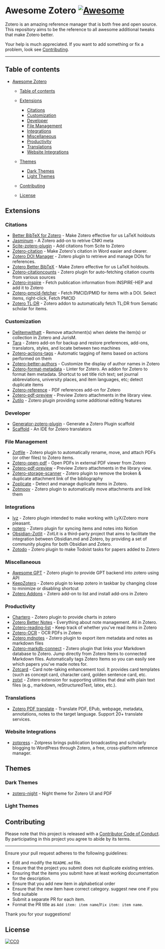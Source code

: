 # Awesome Zotero [![Awesome](https://awesome.re/badge.svg)](https://github.com/MohamedElashri/awesome-zotero)

Zotero is an amazing reference manager that is both free and open source. This repository aims to be the reference to all awesome additional tweaks that make Zotero better.

Your help is much appreciated. If you want to add something or fix a problem, look see [Contributing](#contributing).

--------------------

## Table of contents

- [Awesome Zotero ](#awesome-zotero-)
  - [Table of contents](#table-of-contents)
  
  - [Extensions](#extensions)
    - [Citations](#citations)
    - [Customization](#customization)
    - [Developer](#developer)
    - [File Management](#file-management)
    - [Integrations](#integrations)
    - [Miscellaneous](#miscellaneous)
    - [Productivity](#productivity)
    - [Translations](#translations)
    - [Website Integrations](#website-integrations)
  - [Themes](#themes)
    - [Dark Themes](#dark-themes)
    - [Light Themes](#light-themes)
  - [Contributing](#contributing)
  - [License](#license)

## Extensions

### Citations
- [Better BibTeX for Zotero](https://github.com/retorquere/zotero-better-bibtex) -  Make Zotero effective for us LaTeX holdouts 
- [Jasminum](https://github.com/l0o0/jasminum) - A Zotero add-on to retrive CNKI meta
- [Scite-zotero-plugin](https://github.com/scitedotai/scite-zotero-plugin) - Add citations from Scite to Zotero
- [Zotero-citation](https://github.com/MuiseDestiny/zotero-citation) -  Make Zotero's citation in Word easier and clearer.
- [Zotero DOI Manager](https://github.com/bwiernik/zotero-shortdoi) - Zotero plugin to retrieve and manage DOIs for references.
- [Zotero Better BibTeX](https://github.com/retorquere/zotero-better-bibtex) - Make Zotero effective for us LaTeX holdouts.
- [Zotero-citationcounts](https://github.com/eschnett/zotero-citationcounts) - Zotero plugin for auto-fetching citation counts from various sources 
- [Zotero-inspire](https://github.com/fkguo/zotero-inspire) - Fetch publication information from INSPIRE-HEP and add it to Zotero
- [Zotero-pmcid-fetcher](https://github.com/retorquere/zotero-pmcid-fetcher) - Fetch PMCID/PMID for items with a DOI. Select items, right-click, Fetch PMCID
- [Zotero TL;DR](https://github.com/syt2/Zotero-TLDR) -  Zotero addon to automatically fetch TL;DR from Sematic scholar for items.

### Customization
- [Delitemwithatt](https://github.com/redleafnew/delitemwithatt) - Remove attachment(s) when delete the item(s) or collection in Zotero and JurisM.
- [Tara](https://github.com/l0o0/tara) - Zotero add-on for backup and restore preferences, add-ons, translators, styles, and locate between two machines
- [Zotero-actions-tags](https://github.com/windingwind/zotero-actions-tags) - Automatic tagging of items based on actions performed on them
- [Zotero-better-authors](https://github.com/github-young/zotero-better-authors) - Customize the display of author names in Zotero
- [Zotero-format-metadata](https://github.com/northword/zotero-format-metadata) - Linter for Zotero. An addon for Zotero to format item metadata. Shortcut to set title rich text; set journal abbreviations, university places, and item languages, etc; detect duplicate items
- [Zotero-reference](https://github.com/MuiseDestiny/zotero-reference) - PDF references add-on for Zotero
- [Zotero-pdf-preview](https://github.com/windingwind/zotero-pdf-preview) - Preview Zotero attachments in the library view.
- [Zutilo](https://github.com/wshanks/Zutilo) - Zotero plugin providing some additional editing features

### Developer
- [Generator-zotero-plugin](https://www.npmjs.com/package/generator-zotero-plugin) - Generate a Zotero Plugin scaffold
- [Scaffold](https://www.zotero.org/support/dev/translators/scaffold) - An IDE for Zotero translators

### File Management
- [Zotfile](https://github.com/jlegewie/zotfile) - Zotero plugin to automatically rename, move, and attach PDFs (or other files) to Zotero items.
- [Zotero-open-pdf](https://github.com/retorquere/zotero-open-pdf) - Open PDFs in external PDF viewer from Zotero
- [Zotero-pdf-preview](https://github.com/windingwind/zotero-pdf-preview) -  Preview Zotero attachments in the library view. 
- [Zotero-storage-scanner](https://github.com/retorquere/zotero-storage-scanner) - Zotero plugin to remove the broken & duplicate attachment link of the bibliography
- [Zoplicate](https://github.com/ChenglongMa/zoplicate) - Detect and manage duplicate items in Zotero.
- [Zotmoov](https://github.com/wileyyugioh/zotmoov) -  Zotero plugin to automatically move attachments and link them 

### Integrations
- [lyz](https://github.com/wshanks/lyz) - Zotero plugin intended to make working with LyX/Zotero more pleasant. 
- [notero](https://github.com/dvanoni/notero) - Zotero plugin for syncing items and notes into Notion
- [Obsidian-Zotlit](https://github.com/PKM-er/obsidian-zotlit) - ZotLit is a third-party project that aims to facilitate the integration between Obsidian.md and Zotero, by providing a set of community plugins for both Obsidian and Zotero.
- [Zotodo](https://github.com/wbthomason/zotodo) - Zotero plugin to make Todoist tasks for papers added to Zotero

### Miscellaneous
- [Awesome GPT](https://github.com/MuiseDestiny/zotero-gpt) - Zotero plugin to provide GPT backend into zotero using API
- [KeepZotero](https://github.com/yhmtsai/KeepZotero) - Zotero plugin to keep zotero in taskbar by changing close to minimize or disabling shortcut
- [Zotero Addons](https://github.com/syt2/zotero-addons) -  Zotero add-on to list and install add-ons in Zotero 

### Productivity
- [Chartero](https://github.com/volatile-static/Chartero) - Zotero plugin to provide charts in zotero
- [Zotero Better Notes](https://github.com/windingwind/zotero-better-notes) -  Everything about note management. All in Zotero. 
- [Zotero-reading-list](https://github.com/Dominic-DallOsto/zotero-reading-list) -  Keep track of whether you've read items in Zotero 
- [Zotero-OCR](https://github.com/UB-Mannheim/zotero-ocr) - OCR PDFs in Zotero
- [Zotero mdnotes](https://github.com/argenos/zotero-mdnotes) -  Zotero plugin to export item metadata and notes as markdown files 
- [Zotero-markdb-connect](https://github.com/daeh/zotero-markdb-connect) - Zotero plugin that links your Markdown database to Zotero. Jump directly from Zotero Items to connected Markdown files. Automatically tags Zotero Items so you can easily see which papers you've made notes for.
- [Zotcard](https://github.com/018/zotcard) - Card note-taking enhancement tool. It provides card templates (such as concept card, character card, golden sentence card, etc.
- [zotxt](https://github.com/egh/zotxt) - Zotero extension for supporting utilities that deal with plain text files (e.g., markdown, reStructuredText, latex, etc.). 

### Translations
- [Zotero PDF translate](https://github.com/windingwind/zotero-pdf-translate) -  Translate PDF, EPub, webpage, metadata, annotations, notes to the target language. Support 20+ translate services. 

### Website Integrations
- [zotpress](https://wordpress.org/plugins/zotpress/) - Zotpress brings publication broadcasting and scholarly blogging to WordPress through Zotero, a free, cross-platform reference manager.

## Themes

### Dark Themes
- [zotero-night](https://github.com/tefkah/zotero-night) -  Night theme for Zotero UI and PDF 

### Light Themes

## Contributing

Please note that this project is released with a [Contributor Code of Conduct](code-of-conduct.md). By participating in this project you agree to abide by its terms.

---

Ensure your pull request adheres to the following guidelines:

- Edit and modify the `README.md` file.
- Ensure that the project you submit does not duplicate existing entries.
- Ensuring that the items you submit have at least working documentation for the description.
- Ensure that you add new item in alphabetical order
- Ensure that the new item have correct category. suggest new one if you find suitable
- Submit a separate PR for each item.
- Format the PR title as `Add item: item name`/`Fix item: item name`.

Thank you for your suggestions!

## License

[![CC0][CC0-badge]][CC0-link]

[CC0-badge]: http://mirrors.creativecommons.org/presskit/buttons/88x31/svg/cc-zero.svg
[CC0-link]: https://creativecommons.org/publicdomain/zero/1.0/
